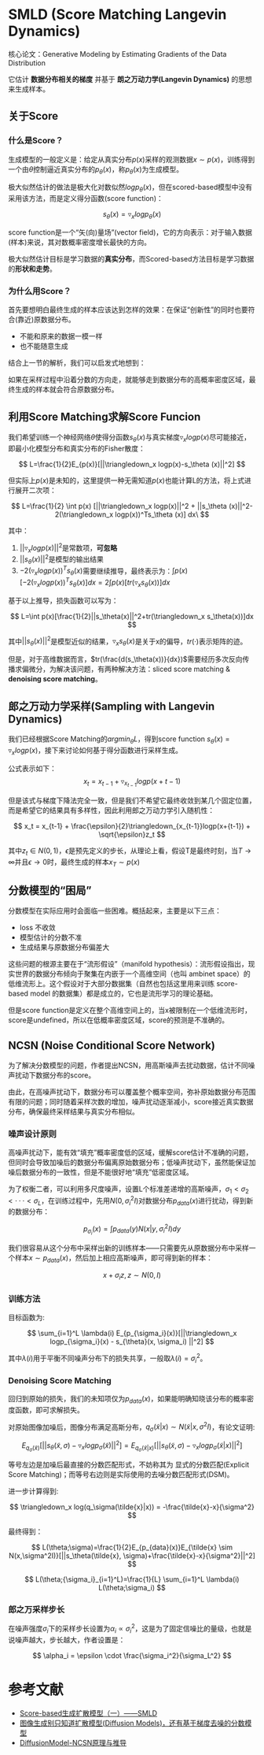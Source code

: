 # SMLD (Score Matching Langevin Dynamics)

核心论文：Generative Modeling by Estimating Gradients of the
 Data Distribution

它估计 **数据分布相关的梯度** 并基于 **朗之万动力学(Langevin Dynamics)** 的思想来生成样本。

## 关于Score

### 什么是Score？

生成模型的一般定义是：给定从真实分布$p(x)$采样的观测数据$x \sim p(x)$，训练得到一个由$\theta$控制逼近真实分布的$p_\theta(x)$，称$p_\theta(x)$为生成模型。

极大似然估计的做法是极大化对数似然$logp_\theta(x)$，但在scored-based模型中没有采用该方法，而是定义得分函数(score function)：

$$
s_\theta(x) = \triangledown_x logp_\theta(x)
$$

score function是一个“矢(向)量场”(vector field)，它的方向表示：对于输入数据(样本)来说，其对数概率密度增长最快的方向。

极大似然估计目标是学习数据的**真实分布**，而Scored-based方法目标是学习数据的**形状和走势**。

### 为什么用Score？

首先要想明白最终生成的样本应该达到怎样的效果：在保证“创新性”的同时也要符合(靠近)原数据分布。
- 不能和原来的数据一模一样
- 也不能随意生成

结合上一节的解析，我们可以启发式地想到：

如果在采样过程中沿着分数的方向走，就能够走到数据分布的高概率密度区域，最终生成的样本就会符合原数据分布。

## 利用Score Matching求解Score Funcion

我们希望训练一个神经网络$\theta$使得分函数$s_\theta (x)$与真实梯度$\triangledown_x logp(x)$尽可能接近，即最小化模型分布和真实分布的Fisher散度：

$$
L=\frac{1}{2}E_{p(x)}[||\triangledown_x logp(x)-s_\theta (x)||^2]
$$

但实际上$p(x)$是未知的，这里提供一种无需知道$p(x)$也能计算L的方法，将上式进行展开二次项：

$$
L=\frac{1}{2} \int p(x) [||\triangledown_x logp(x)||^2 + ||s_\theta (x)||^2-2(\triangledown_x logp(x))^Ts_\theta (x)] dx\
$$

其中：
1. $||\triangledown_x logp(x)||^2$是常数项，**可忽略**
2. $||s_\theta (x)||^2$是模型的输出结果
3. $-2(\triangledown_x logp(x))^Ts_\theta (x)$需要继续推导，最终表示为：$\int p(x) [-2(\triangledown_x logp(x))^Ts_\theta (x)] dx
= 2\int p(x)[tr(\triangledown_x s_\theta(x))]dx$

基于以上推导，损失函数可以写为：

$$
L=\int p(x)[\frac{1}{2}||s_\theta(x)||^2+tr(\triangledown_x s_\theta(x))]dx
$$

其中$||s_\theta(x)||^2$是模型近似的结果，$\triangledown_x s_\theta(x)$是关于x的偏导，$tr(·)$表示矩阵的迹。

但是，对于高维数据而言，$tr(\frac{d(s_\theta(x))}{dx})$需要经历多次反向传播求偏微分，为解决该问题，有两种解决方法：sliced score matching & **denoising score matching**。

## 郎之万动力学采样(Sampling with Langevin Dynamics)
我们已经根据Score Matching的$argmin_\theta L$，得到score function $s_\theta(x)=\triangledown_x logp(x)$，接下来讨论如何基于得分函数进行采样生成。

公式表示如下：
$$
x_t = x_{t-1} + \triangledown_{x_{t-1}}logp(x+{t-1})
$$

但是该式与梯度下降法完全一致，但是我们不希望它最终收敛到某几个固定位置，而是希望它的结果具有多样性，因此利用郎之万动力学引入随机性：

$$
x_t = x_{t-1} + \frac{\epsilon}{2}\triangledown_{x_{t-1}}logp(x+{t-1}) + \sqrt{\epsilon}z_t
$$

其中$z_t \in N(0,1)$，$\epsilon$是预先定义的步长，从理论上看，假设T是最终时刻，当$T \rightarrow \infty$并且$\epsilon \rightarrow 0$时，最终生成的样本$x_T \sim p(x)$

## 分数模型的“困局”

分数模型在实际应用时会面临一些困难。概括起来，主要是以下三点：

- loss 不收敛
- 模型估计的分数不准
- 生成结果与原数据分布偏差大

这些问题的根源主要在于“流形假设”（manifold hypothesis）：流形假设指出，现实世界的数据分布倾向于聚集在内嵌于一个高维空间（也叫 ambinet space）的低维流形上。这个假设对于大部分数据集（自然也包括这里用来训练 score-based model 的数据集）都是成立的，它也是流形学习的理论基础。

但是score function是定义在整个高维空间上的，当x被限制在一个低维流形时，score是undefined，所以在低概率密度区域，score的预测是不准确的。

## NCSN (Noise Conditional Score Network)

为了解决分数模型的问题，作者提出NCSN，用高斯噪声去扰动数据，估计不同噪声扰动下数据分布的score。

由此，在高噪声扰动下，数据分布可以覆盖整个概率空间，弥补原始数据分布范围有限的问题；同时随着采样次数的增加，噪声扰动逐渐减小，score接近真实数据分布，确保最终采样结果与真实分布相似。

### 噪声设计原则

高噪声扰动下，能有效“填充”概率密度低的区域，缓解score估计不准确的问题，但同时会导致加噪后的数据分布偏离原始数据分布；低噪声扰动下，虽然能保证加噪后数据分布的一致性，但是不能很好地“填充”低密度区域。

为了权衡二者，可以利用多尺度噪声，设置L个标准差递增的高斯噪声，$\sigma_1 < \sigma_2<···<\sigma_L$，在训练过程中，先用$N(0,\sigma_i^2I)$对数据分布$p_{data}(x)$进行扰动，得到新的数据分布：

$$
p_{\sigma_i}(x) = \int p_{data}(y)N(x
|y,\sigma_i^2I)dy
$$

我们很容易从这个分布中采样出新的训练样本——只需要先从原数据分布中采样一个样本$x\sim p_{data}(x)$，然后加上相应高斯噪声，即可得到新的样本：

$$
x+\sigma_i z, \, z\sim N(0,I)
$$

### 训练方法

目标函数为:

$$
\sum_{i=1}^L \lambda(i) E_{p_{\sigma_i}(x)}[||\triangledown_x logp_{\sigma_i}(x) - s_{\theta}(x, \sigma_i) ||^2]
$$

其中$\lambda(i)$用于平衡不同噪声分布下的损失共享，一般取$\lambda(i) = \sigma_i^2$。

### Denoising Score Matching

回归到原始的损失，我们的未知项仅为$p_{data}(x)$，如果能明确知晓该分布的概率密度函数，即可求解损失。

对原始图像加噪后，图像分布满足高斯分布，$q_\sigma(\tilde{x}|x) \sim N(\tilde{x}|x,\sigma^2I)$，有论文证明:

$$
E_{q_\sigma(\tilde{x})}[||s_\theta(\tilde{x},\sigma)-\triangledown_xlogp_\sigma(\tilde{x})||^2] = E_{q_\sigma(\tilde{x}|x)}[||s_\theta(\tilde{x},\sigma)-\triangledown_xlogp_\sigma(\tilde{x}|x)||^2]
$$

等号左边是加噪后最直接的分数匹配形式，不妨称其为 显式的分数匹配(Explicit Score Matching)；而等号右边则是实际使用的去噪分数匹配形式(DSM)。

进一步计算得到:

$$
\triangledown_x log(q_\sigma(\tilde{x}|x)) = -\frac{\tilde{x}-x}{\sigma^2}
$$

最终得到：

$$
L(\theta;\sigma)=\frac{1}{2}E_{p_{data}(x)}E_{\tilde{x} \sim N(x,\sigma^2I)}[||s_\theta(\tilde{x}, \sigma)+\frac{\tilde{x}-x}{\sigma^2}||^2]
$$

$$
L(\theta;{\sigma_i}_{i=1}^L)=\frac{1}{L} \sum_{i=1}^L \lambda(i) L(\theta;\sigma_i)
$$

### 郎之万采样步长

在噪声强度$\sigma_i$下的采样步长设置为$\alpha_i \propto \sigma_i^2$，这是为了固定信噪比的量级，也就是说噪声越大，步长越大，作者设置是：

$$
\alpha_i = \epsilon \cdot \frac{\sigma_i^2}{\sigma_L^2}
$$

# 参考文献
- [Score-based生成扩散模型（一）——SMLD](https://zhuanlan.zhihu.com/p/718817935)
- [图像生成别只知道扩散模型(Diffusion Models)，还有基于梯度去噪的分数模型](https://zhuanlan.zhihu.com/p/597490389)
- [DiffusionModel-NCSN原理与推导](https://zhuanlan.zhihu.com/p/670052757)